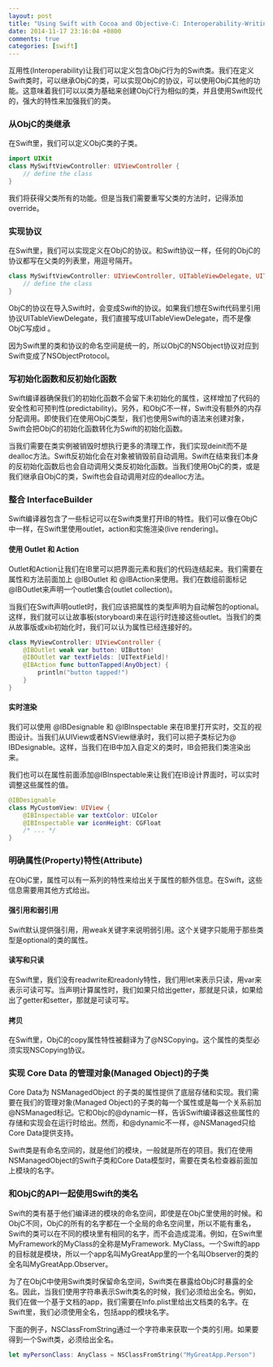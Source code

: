 ```yaml
---
layout: post
title: "Using Swift with Cocoa and Objective-C: Interoperability-Writing Swift Classes with ObjC Behavior"
date: 2014-11-17 23:16:04 +0800
comments: true
categories: [swift]
---
```



互用性(Interoperability)让我们可以定义包含ObjC行为的Swift类。我们在定义Swift类时，可以继承ObjC的类，可以实现ObjC的协议，可以使用ObjC其他的功能。这意味着我们可以以类为基础来创建ObjC行为相似的类，并且使用Swift现代的，强大的特性来加强我们的类。

<!--more-->

### 从ObjC的类继承

在Swift里，我们可以定义ObjC类的子类。

``` swift
import UIKit
class MySwiftViewController: UIViewController {
    // define the class
}
```

我们将获得父类所有的功能。但是当我们需要重写父类的方法时，记得添加override。

### 实现协议

在Swift里，我们可以实现定义在ObjC的协议。和Swift协议一样，任何的ObjC的协议都写在父类的列表里，用逗号隔开。

``` swift
class MySwiftViewController: UIViewController, UITableViewDelegate, UITableViewDataSource {
    // define the class
}
```

ObjC的协议在导入Swift时，会变成Swift的协议。如果我们想在Swift代码里引用协议UITableViewDelegate，我们直接写成UITableViewDelegate，而不是像ObjC写成id<UITableViewDelegate> 。

因为Swift里的类和协议的命名空间是统一的，所以ObjC的NSObject协议对应到Swift变成了NSObjectProtocol。

### 写初始化函数和反初始化函数

Swift编译器确保我们的初始化函数不会留下未初始化的属性，这样增加了代码的安全性和可预判性(predictability)。另外，和ObjC不一样，Swift没有额外的内存分配调用。即使我们在使用ObjC类型，我们也使用Swift的语法来创建对象，Swift会把ObjC的初始化函数转化为Swift的初始化函数。

当我们需要在类实例被销毁时想执行更多的清理工作，我们实现deinit而不是dealloc方法。Swift反初始化会在对象被销毁前自动调用。Swift在结束我们本身的反初始化函数后也会自动调用父类反初始化函数。当我们使用ObjC的类，或是我们继承自ObjC的类，Swift也会自动调用对应的dealloc方法。

### 整合 InterfaceBuilder

Swift编译器包含了一些标记可以在Swift类里打开IB的特性。我们可以像在ObjC中一样，在Swift里使用outlet，action和实施渲染(live rendering)。

#### 使用 Outlet 和 Action

Outlet和Action让我们在IB里可以把界面元素和我们的代码连结起来。我们需要在属性和方法前面加上 @IBOutlet 和 @IBAction来使用。我们在数组前面标记 @IBOutlet来声明一个outlet集合(outlet collection)。

当我们在Swift声明outlet时，我们应该把属性的类型声明为自动解包的optional。这样，我们就可以让故事板(storyboard)来在运行时连接这些outlet。当我们的类从故事版或xib初始化时，我们可以认为属性已经连接好的。

``` swift
class MyViewController: UIViewController {
    @IBOutlet weak var button: UIButton!
    @IBOutlet var textFields: [UITextField]!
    @IBAction func buttonTapped(AnyObject) {
        println("button tapped!")
    }
}
```

####    实时渲染

我们可以使用 @IBDesignable 和 @IBInspectable 来在IB里打开实时，交互的视图设计。当我们从UIView或者NSView继承时，我们可以把子类标记为@ IBDesignable。这样，当我们在IB中加入自定义的类时，IB会把我们类渲染出来。

我们也可以在属性前面添加@IBInspectable来让我们在IB设计界面时，可以实时调整这些属性的值。

``` swift
@IBDesignable
class MyCustomView: UIView {
    @IBInspectable var textColor: UIColor
    @IBInspectable var iconHeight: CGFloat
    /* ... */
}
```

### 明确属性(Property)特性(Attribute)

在ObjC里，属性可以有一系列的特性来给出关于属性的额外信息。在Swift，这些信息需要用其他方式给出。

####    强引用和弱引用

Swift默认提供强引用，用weak关键字来说明弱引用。这个关键字只能用于那些类型是optional的类的属性。

####    读写和只读

在Swift里，我们没有readwrite和readonly特性，我们用let来表示只读，用var来表示可读可写。当声明计算属性时，我们如果只给出getter，那就是只读，如果给出了getter和setter，那就是可读可写。

####    拷贝

在Swift里，ObjC的copy属性特性被翻译为了@NSCopying。这个属性的类型必须实现NSCopying协议。

### 实现 Core Data 的管理对象(Managed Object)的子类

Core Data为 NSManagedObject 的子类的属性提供了底层存储和实现。我们需要在我们的管理对象(Managed Object)的子类的每一个属性或是每一个关系前加 @NSManaged标记。它和Objc的@dynamic一样，告诉Swift编译器这些属性的存储和实现会在运行时给出。然而，和@dynamic不一样，@NSManaged只给Core Data提供支持。

Swift类是有命名空间的，就是他们的模块，一般就是所在的项目。我们在使用NSManagedObject的Swift子类和Core Data模型时，需要在类名检查器前面加上模块的名字。

### 和ObjC的API一起使用Swift的类名

Swift的类有基于他们编译进的模块的命名空间，即使是在ObjC里使用的时候。和ObjC不同，ObjC的所有的名字都在一个全局的命名空间里，所以不能有重名，Swift的类可以在不同的模块里有相同的名字，而不会造成混淆。例如，在Swift里MyFramework的MyClass的全称是MyFramework. MyClass。一个Swift的app的目标就是模块，所以一个app名叫MyGreatApp里的一个名叫Observer的类的全名叫MyGreatApp.Observer。

为了在ObjC中使用Swift类时保留命名空间，Swift类在暴露给ObjC时暴露的全名。因此，当我们使用字符串表示Swift类名的时候，我们必须给出全名。例如，我们在做一个基于文档的app，我们需要在Info.plist里给出文档类的名字。在Swift里，我们必须使用全名，包括app的模块名字。

下面的例子，NSClassFromString通过一个字符串来获取一个类的引用。如果要得到一个Swift类，必须给出全名。

``` swift
let myPersonClass: AnyClass = NSClassFromString("MyGreatApp.Person")
```

